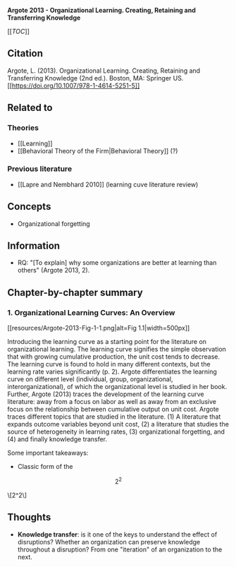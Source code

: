 **Argote 2013 - Organizational Learning. Creating, Retaining and Transferring Knowledge**

[[_TOC_]]

## Citation
Argote, L. (2013). Organizational Learning. Creating, Retaining and Transferring Knowledge (2nd ed.). Boston, MA: Springer US. [[https://doi.org/10.1007/978-1-4614-5251-5]]

## Related to

### Theories
* [[Learning]] 
* [[Behavioral Theory of the Firm|Behavioral Theory]] (?)

### Previous literature
* [[Lapre and Nembhard 2010]] (learning cuve literature review)

## Concepts
* Organizational forgetting

## Information
* RQ: "[To explain] why some organizations are better at learning than others" (Argote 2013, 2).

## Chapter-by-chapter summary

### 1. Organizational Learning Curves: An Overview

[[resources/Argote-2013-Fig-1-1.png|alt=Fig 1.1|width=500px]]

Introducing the learning curve as a starting point for the literature on organizational learning. The learning curve signifies the simple observation that with growing cumulative production, the unit cost tends to decrease. The learning curve is found to hold in many different contexts, but the learning rate varies significantly (p. 2). Argote differentiates the learning curve on different level (individual, group, organizational, interorganizational), of which the organizational level is studied in her book. Further, Argote (2013) traces the development of the learning curve literature: away from a focus on labor as well as away from an exclusive focus on the relationship between cumulative output on unit cost. Argote traces different topics that are studied in the literature. (1) A literature that expands outcome variables beyond unit cost, (2) a literature that studies the source of heterogeneity in learning rates, (3) organizational forgetting, and (4) and finally knowledge transfer.

Some important takeaways:
* Classic form of the 

$$2^2$$

\\\[2^2\\\]

## Thoughts
* **Knowledge transfer**: is it one of the keys to understand the effect of disruptions? Whether an organization can preserve knowledge throughout a disruption? From one "iteration" of an organization to the next.